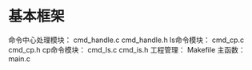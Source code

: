 # 基本框架
命令中心处理模块： cmd_handle.c cmd_handle.h
ls命令模块： cmd_cp.c cmd_cp.h
cp命令模块： cmd_ls.c cmd_is.h
工程管理： Makefile
主函数： main.c